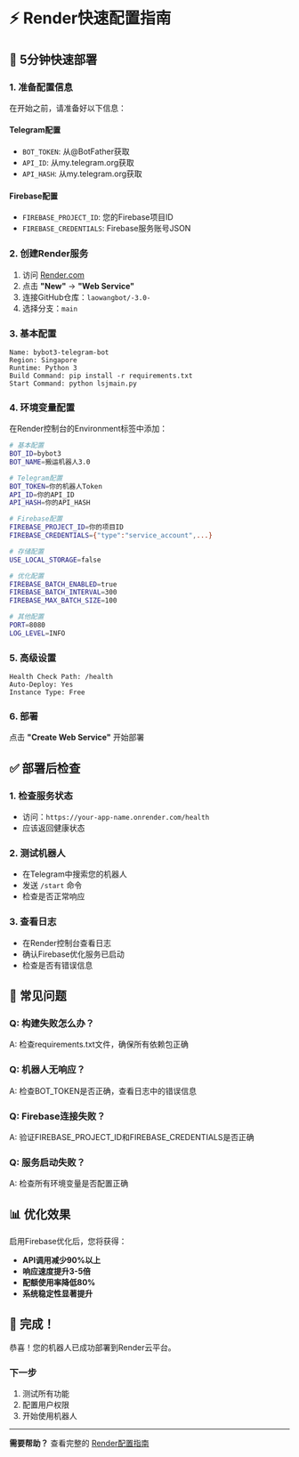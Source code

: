 # ⚡ Render快速配置指南

## 🚀 5分钟快速部署

### 1. 准备配置信息
在开始之前，请准备好以下信息：

#### Telegram配置
- `BOT_TOKEN`: 从@BotFather获取
- `API_ID`: 从my.telegram.org获取
- `API_HASH`: 从my.telegram.org获取

#### Firebase配置
- `FIREBASE_PROJECT_ID`: 您的Firebase项目ID
- `FIREBASE_CREDENTIALS`: Firebase服务账号JSON

### 2. 创建Render服务
1. 访问 [Render.com](https://render.com)
2. 点击 **"New"** → **"Web Service"**
3. 连接GitHub仓库：`laowangbot/-3.0-`
4. 选择分支：`main`

### 3. 基本配置
```
Name: bybot3-telegram-bot
Region: Singapore
Runtime: Python 3
Build Command: pip install -r requirements.txt
Start Command: python lsjmain.py
```

### 4. 环境变量配置
在Render控制台的Environment标签中添加：

```bash
# 基本配置
BOT_ID=bybot3
BOT_NAME=搬运机器人3.0

# Telegram配置
BOT_TOKEN=你的机器人Token
API_ID=你的API_ID
API_HASH=你的API_HASH

# Firebase配置
FIREBASE_PROJECT_ID=你的项目ID
FIREBASE_CREDENTIALS={"type":"service_account",...}

# 存储配置
USE_LOCAL_STORAGE=false

# 优化配置
FIREBASE_BATCH_ENABLED=true
FIREBASE_BATCH_INTERVAL=300
FIREBASE_MAX_BATCH_SIZE=100

# 其他配置
PORT=8080
LOG_LEVEL=INFO
```

### 5. 高级设置
```
Health Check Path: /health
Auto-Deploy: Yes
Instance Type: Free
```

### 6. 部署
点击 **"Create Web Service"** 开始部署

## ✅ 部署后检查

### 1. 检查服务状态
- 访问：`https://your-app-name.onrender.com/health`
- 应该返回健康状态

### 2. 测试机器人
- 在Telegram中搜索您的机器人
- 发送 `/start` 命令
- 检查是否正常响应

### 3. 查看日志
- 在Render控制台查看日志
- 确认Firebase优化服务已启动
- 检查是否有错误信息

## 🔧 常见问题

### Q: 构建失败怎么办？
A: 检查requirements.txt文件，确保所有依赖包正确

### Q: 机器人无响应？
A: 检查BOT_TOKEN是否正确，查看日志中的错误信息

### Q: Firebase连接失败？
A: 验证FIREBASE_PROJECT_ID和FIREBASE_CREDENTIALS是否正确

### Q: 服务启动失败？
A: 检查所有环境变量是否配置正确

## 📊 优化效果

启用Firebase优化后，您将获得：
- **API调用减少90%以上**
- **响应速度提升3-5倍**
- **配额使用率降低80%**
- **系统稳定性显著提升**

## 🎉 完成！

恭喜！您的机器人已成功部署到Render云平台。

### 下一步
1. 测试所有功能
2. 配置用户权限
3. 开始使用机器人

---

**需要帮助？** 查看完整的 [Render配置指南](render_configuration_guide.md)
